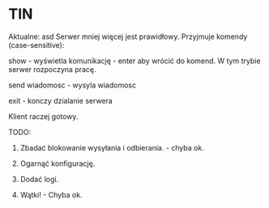 # TIN
Aktualne:
asd
Serwer mniej więcej jest prawidłowy.
Przyjmuje komendy (case-sensitive):

show - wyświetla komunikację - enter aby wrócić do komend. W tym trybie serwer rozpoczyna pracę.

send wiadomosc - wysyla wiadomosc

exit - konczy dzialanie serwera

Klient raczej gotowy.

TODO:

1. Zbadać blokowanie wysyłania i odbierania. - chyba ok.

2. Ogarnąć konfigurację.

3. Dodać logi.

4. Wątki! - Chyba ok.

